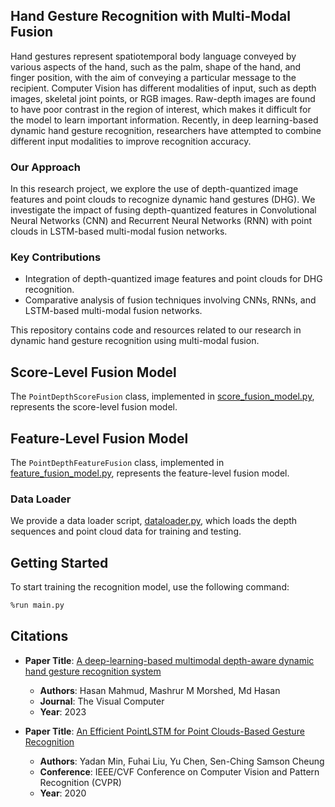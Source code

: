 ## Hand Gesture Recognition with Multi-Modal Fusion

Hand gestures represent spatiotemporal body language conveyed by various aspects of the hand, such as the palm, shape of the hand, and finger position, with the aim of conveying a particular message to the recipient. Computer Vision has different modalities of input, such as depth images, skeletal joint points, or RGB images. Raw-depth images are found to have poor contrast in the region of interest, which makes it difficult for the model to learn important information. Recently, in deep learning-based dynamic hand gesture recognition, researchers have attempted to combine different input modalities to improve recognition accuracy. 

### Our Approach

In this research project, we explore the use of depth-quantized image features and point clouds to recognize dynamic hand gestures (DHG). We investigate the impact of fusing depth-quantized features in Convolutional Neural Networks (CNN) and Recurrent Neural Networks (RNN) with point clouds in LSTM-based multi-modal fusion networks.

### Key Contributions

- Integration of depth-quantized image features and point clouds for DHG recognition.
- Comparative analysis of fusion techniques involving CNNs, RNNs, and LSTM-based multi-modal fusion networks.

This repository contains code and resources related to our research in dynamic hand gesture recognition using multi-modal fusion. 

## Score-Level Fusion Model

The `PointDepthScoreFusion` class, implemented in [score_fusion_model.py](./models/score_fusion_model.py), represents the score-level fusion model.

## Feature-Level Fusion Model

The `PointDepthFeatureFusion` class, implemented in [feature_fusion_model.py](./models/feature_fusion_model.py), represents the feature-level fusion model.

### Data Loader

We provide a data loader script, [dataloader.py](./dataloader.py), which loads the depth sequences and point cloud data for training and testing.

## Getting Started

To start training the recognition model, use the following command:

```bash
%run main.py
```

## Citations
- **Paper Title**: [A deep-learning-based multimodal depth-aware dynamic hand gesture recognition system](https://arxiv.org/pdf/2107.02543.pdf)
  - **Authors**: Hasan Mahmud, Mashrur M Morshed, Md Hasan
  - **Journal**: The Visual Computer
  - **Year**: 2023
    
- **Paper Title**: [An Efficient PointLSTM for Point Clouds-Based Gesture Recognition](https://openaccess.thecvf.com/content_CVPR_2020/papers/Min_An_Efficient_PointLSTM_for_Point_Clouds_Based_Gesture_Recognition_CVPR_2020_paper.pdf)
  - **Authors**: Yadan Min, Fuhai Liu, Yu Chen, Sen-Ching Samson Cheung
  - **Conference**: IEEE/CVF Conference on Computer Vision and Pattern Recognition (CVPR)
  - **Year**: 2020




